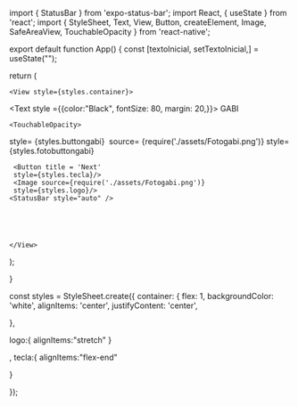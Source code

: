 import { StatusBar } from 'expo-status-bar';
import React, { useState } from 'react';
import { StyleSheet, Text, View, Button, createElement, Image, SafeAreaView, TouchableOpacity } from 'react-native';
 
 
export default function App() {
  const [textoInicial, setTextoInicial,] = useState("");
  
  
  return (
    
    
    
    <View style={styles.container}>
      
  <Text style ={{color:"Black", 
    fontSize: 80, 
    margin: 20,}}>
     GABI    
     </Text>

    <TouchableOpacity>
  style= {styles.buttongabi}
    <Image>
      source=  {require('./assets/Fotogabi.png')}
      style= {styles.fotobuttongabi}
    </Image>
    </TouchableOpacity>




     <Button title = 'Next'
     style={styles.tecla}/>
     <Image source={require('./assets/Fotogabi.png')}
     style={styles.logo}/>
    <StatusBar style="auto" />
      




    </View>
  );
 
 
}
 
const styles = StyleSheet.create({
  container: {
    flex: 1,
    backgroundColor: 'white',
    alignItems: 'center',
    justifyContent: 'center',

  },

  logo:{
    alignItems:"stretch"
  }
  
  ,
  tecla:{
  alignItems:"flex-end"
  
  }
  
});

 

